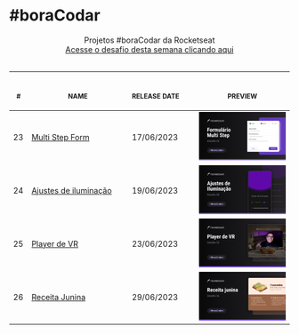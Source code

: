# #boraCodar

<p align="center">
    Projetos #boraCodar da Rocketseat <br>
    <a href="https://boracodar.dev">Acesse o desafio desta semana clicando aqui</a><br>
    <br><table>
    <thead>
        <tr>
            <th align="center">
                <img width="20" height="1"> 
                <p>
                    <small>#</small>
                </p>
            </th>
            <th align="center">
                <img width="300" height="1"> 
                <p> 
                    <small>
                        NAME
                    </small>
                </p>
            </th>
            <th align="left">
                <img width="140" height="1">
                <p align="left"> 
                    <small>
                    RELEASE DATE
                    </small>
                </p>
            </th>
            <th align="center">
                <img width="201" height="1">
                <p align="center"> 
                    <small>
                    PREVIEW
                    </small>
                </p>
            </th>
        </tr>
    </thead>
    <tbody>
        <tr>
            <td>23</td>
            <td><a href="23-multi-step-form">Multi Step Form</a></td>
            <td>17/06/2023</td>
            <td align="center">
            <a href="23-multi-step-form"><img width="300px" src="23-multi-step-form/.github/preview.png" /></a></td>
        </tr>
        <tr>
            <td>24</td>
            <td><a href="24-ajustes-de-iluminacao">Ajustes de iluminação</a></td>
            <td>19/06/2023</td>
            <td align="center">
            <a href="24-ajustes-de-iluminacao"><img width="300px" src="24-ajustes-de-iluminacao/.github/preview.png" /></a></td>
        </tr>
         <tr>
            <td>25</td>
            <td><a href="25-vr-player">Player de VR</a></td>
            <td>23/06/2023</td>
            <td align="center">
            <a href="25-vr-player"><img width="300px" src="25-vr-player/.github/preview.png" /></a></td>
        </tr>
        <tr>
            <td>26</td>
            <td><a href="26-receita-junina">Receita Junina</a></td>
            <td>29/06/2023</td>
            <td align="center">
            <a href="26-receita-junina"><img width="300px" src="26-receita-junina/.github/preview.png" /></a></td>
        </tr>
    </tbody>
</table></p>
